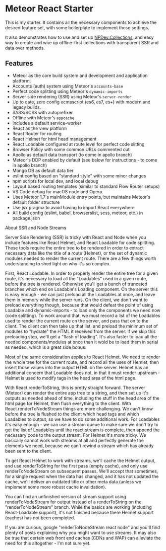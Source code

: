 Meteor React Starter
====================

This is my starter. It contains all the necessary components to achieve the desired feature set, with some boilerplate to implement those settings.

It also demonstrates how to use and set up [NPDev:Collections](https://github.com/CaptainN/npdev-collections), and easy way to create and wire up offline-first collections with transparent SSR and data over methods.

Features
--------

 * Meteor as the core build system and development and application platform.
 * Accounts (auth) system using Meteor's `accounts-base`
 * Perfect code splitting using Meteor's `dynamic-imports`
 * Server side rendering (SSR) using Meteor's `server-render`
 * Up to date, zero config ecmascript (es6, es7, es+) with modern and legacy builds.
 * SASS/SCSS with autoprefixer
 * Offline with Meteor's `appcache`
 * Includes a default service-worker
 * React as the view platform
 * React Router for routing
 * React Helmet for html head management
 * React Loadable configured at route level for perfect code slitting
 * Browser Policy with some common URLs commented out
 * Apollo as default data transport (to come in apollo branch)
 * Meteor's DDP enabled by default (see below for instructions - to come in apollo branch)
 * Mongo DB as default data tier
 * eslint config based on "standard style" with some minor changes
 * npm scripts for local dev, and local debug
 * Layout based routing templates (similar to standard Flow Router setups)
 * VS Code debug for macOS node and Opera
 * Uses Meteor 1.7's mainModule entry points, but maintains Meteor's default folder structure
 * Use jsx pragma to avoid having to import React everywhere
 * All build config (eslint, babel, browserslist, scss, meteor, etc.) in package.json

About SSR and Node Streams

Server Side Rendering (SSR) is tricky with React and Node when you include features like React Helmet, and React Loadable for code splitting. These tools require the entire tree to be rendered in order to extract necessary data like the title of a route (Helmet), or the set of dynamic modules needed to render the current route. There are a few things worth understanding to shed light on why it's so complex.

First, React Loadable. In order to properly render the entire tree for a given route, it's necessary to load all the "Loadables" used in a given route, before the tree is rendered. Otherwise you'll get a bunch of truncated branches which end on Loadable's Loading component. On the server this is easy enough - we can just preload all the Loadables at once, and leave them in memory while the server runs. On the client, we don't want to preload everything though, because that would defeat the point of using Loadable and dynamic-imports - to load only the components we need now (code splitting). To work around that, we must record a list of the Loadables used to render the current route on the server, and pass that on to the client. The client can then take up that list, and preload the minimum set of modules to "hydrate" the HTML it received from the server. If we skip this preloading step, we'll get a "flash of loading". It's also faster to load all the needed components/modules at once than it wold be to load them in serial as needed, which is a great side bonus.

Most of the same consideration applies to React Helmet. We need to render the whole tree for the current route, and record all the uses of Hemlet, then insert those values into the output HTML on the server. Helmet has an additional concern that Loadable does not, in that it must render upstream - Helmet is used to modify tags in the head area of the html page.

With React.renderToString, this is pretty straight forward. The server (Meteor) can render the entire app tree to a string, and then set up it's outputs as needed ahead of time, including the stuff in the head area of the html page for Helmet, then flush everything to the client. With React.renderToNodeStream things are more challenging. We can't know before the tree is flushed to the client which head tags and which Loadables to output, so we have to do some additional work. For Loadables it's easy enough - we can use a stream queue to make sure we don't try to get the list of Loadables until the react stream is complete, then append the necessary code to the output stream. For Helmet it's more tricky. We basically cannot work with streams at all and perfectly generate the elements we need, because we can't rewind a stream which has already been sent to the client.

To get React Helmet to work with streams, we'll cache the Helmet output, and use renderToString for the first pass (empty cache), and only use renderToNodeStream on subsequent passes. We'll accept that sometimes, for a single request when the data has changed, and it has not updated the cache, we'll deliver an outdated title or other meta data (unless we implement some more robust cache invalidation).

You can find an unfinished version of stream support using renderToNodeStream for output instead of a renderToString on the "renderToNodeStream" branch. While the basics are working (including React-Loadable support), it's not finished because there Helmet support (caches) has not been completed.

If you are curious, google "renderToNodeStream react node" and you'll find plenty of posts explaining why you might want to use streams. It may also be true that certain web front end caches (CDNs and WAP) can alleviate the need for this altogether - I'm not sure yet.
